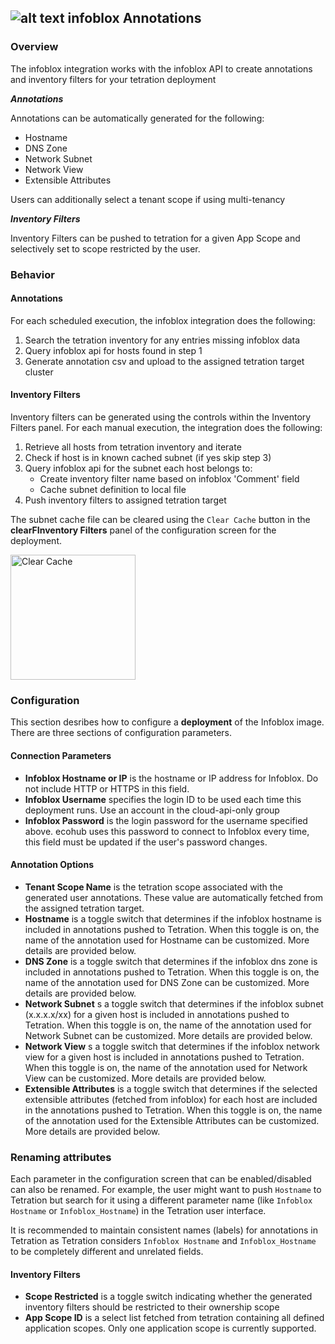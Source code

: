 ## ![alt text](https://github.com/techBeck03/Scratch/raw/master/ecoScripts/infoblox/icon.png "Logo") infoblox Annotations

### Overview
The infoblox integration works with the infoblox API to create annotations and inventory filters for your tetration deployment

***Annotations***

Annotations can be automatically generated for the following:
- Hostname
- DNS Zone
- Network Subnet
- Network View
- Extensible Attributes

Users can additionally select a tenant scope if using multi-tenancy

***Inventory Filters***

Inventory Filters can be pushed to tetration for a given App Scope and selectively set to scope restricted by the user.

### Behavior

#### Annotations

For each scheduled execution, the infoblox integration does the following:

1. Search the tetration inventory for any entries missing infoblox data
2. Query infoblox api for hosts found in step 1
3. Generate annotation csv and upload to the assigned tetration target cluster

#### Inventory Filters

Inventory filters can be generated using the controls within the Inventory Filters panel.  For each manual execution, the integration does the following:

1. Retrieve all hosts from tetration inventory and iterate
2. Check if host is in known cached subnet (if yes skip step 3)
3. Query infoblox api for the subnet each host belongs to:
    * Create inventory filter name based on infoblox 'Comment' field
    * Cache subnet definition to local file
4. Push inventory filters to assigned tetration target
 
The subnet cache file can be cleared using the `Clear Cache` button in the **clearFInventory Filters** panel of the configuration screen for the deployment.

<img src="https://github.com/techBeck03/Scratch/raw/master/ecoScripts/infoblox/clearInventoryCache.png" alt="Clear Cache" style="height:200px;" />

### Configuration

This section desribes how to configure a **deployment** of the Infoblox image. There are three sections of configuration parameters.

#### Connection Parameters

- **Infoblox Hostname or IP** is the hostname or IP address for Infoblox. Do not include HTTP or HTTPS in this field.
- **Infoblox Username** specifies the login ID to be used each time this deployment runs. Use an account in the cloud-api-only group
- **Infoblox Password** is the login password for the username specified above. ecohub uses this password to connect to Infoblox every time, this field must be updated if the user's password changes.

#### Annotation Options

- **Tenant Scope Name** is the tetration scope associated with the generated user annotations.  These value are automatically fetched from the assigned tetration target.
- **Hostname** is a toggle switch that determines if the infoblox hostname is included in annotations pushed to Tetration. When this toggle is on, the name of the annotation used for Hostname can be customized. More details are provided below.
- **DNS Zone** is a toggle switch that determines if the infoblox dns zone is included in annotations pushed to Tetration. When this toggle is on, the name of the annotation used for DNS Zone can be customized. More details are provided below.
- **Network Subnet** s a toggle switch that determines if the infoblox subnet (x.x.x.x/xx) for a given host is included in annotations pushed to Tetration. When this toggle is on, the name of the annotation used for Network Subnet can be customized. More details are provided below.
- **Network View** s a toggle switch that determines if the infoblox network view for a given host is included in annotations pushed to Tetration. When this toggle is on, the name of the annotation used for Network View can be customized. More details are provided below.
- **Extensible Attributes** is a toggle switch that determines if the selected extensible attributes (fetched from infoblox) for each host are included in the annotations pushed to Tetration. When this toggle is on, the name of the annotation used for the Extensible Attributes can be customized. More details are provided below.

### Renaming attributes

Each parameter in the configuration screen that can be enabled/disabled can also be renamed. For example, the user might want to push `Hostname` to Tetration but search for it using a different parameter name (like `Infoblox Hostname` or `Infoblox_Hostname`) in the Tetration user interface.

It is recommended to maintain consistent names (labels) for annotations in Tetration as Tetration considers `Infoblox Hostname` and `Infoblox_Hostname` to be completely different and unrelated fields.

#### Inventory Filters
- **Scope Restricted** is a toggle switch indicating whether the generated inventory filters should be restricted to their ownership scope
- **App Scope ID** is a select list fetched from tetration containing all defined application scopes.  Only one application scope is currently supported.
